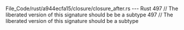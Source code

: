 File_Code/rust/a944ecfa15/closure/closure_after.rs --- Rust
497             // The liberated version of this signature should be be a subtype                                                                            497             // The liberated version of this signature should be a subtype

